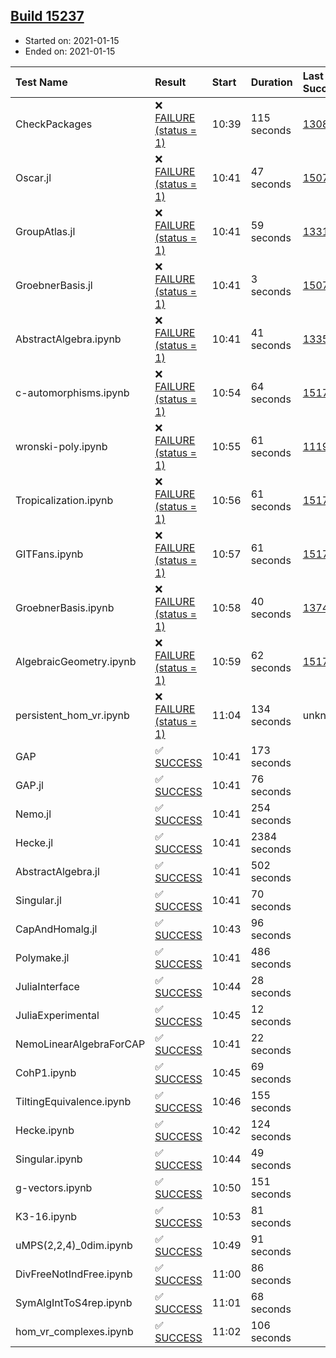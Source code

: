 ## [Build 15237](https://oscarci.mathematik.uni-kl.de/job/oscar/15237/)

* Started on: 2021-01-15
* Ended on: 2021-01-15

| Test Name    | Result | Start | Duration | Last Success | First Failure |
|:-------------|:-------|:------|:---------|:-------------|:--------------|
| CheckPackages | ❌ [FAILURE (status = 1)](https://oscarci.mathematik.uni-kl.de/job/oscar/15237/artifact/logs/build-15237/CheckPackages.log) | 10:39 | 115 seconds | [13085](https://oscarci.mathematik.uni-kl.de/job/oscar/13085/) | [13086](https://oscarci.mathematik.uni-kl.de/job/oscar/13086/) |
| Oscar.jl | ❌ [FAILURE (status = 1)](https://oscarci.mathematik.uni-kl.de/job/oscar/15237/artifact/logs/build-15237/Oscar.jl.log) | 10:41 | 47 seconds | [15079](https://oscarci.mathematik.uni-kl.de/job/oscar/15079/) | [15080](https://oscarci.mathematik.uni-kl.de/job/oscar/15080/) |
| GroupAtlas.jl | ❌ [FAILURE (status = 1)](https://oscarci.mathematik.uni-kl.de/job/oscar/15237/artifact/logs/build-15237/GroupAtlas.jl.log) | 10:41 | 59 seconds | [13311](https://oscarci.mathematik.uni-kl.de/job/oscar/13311/) | [13312](https://oscarci.mathematik.uni-kl.de/job/oscar/13312/) |
| GroebnerBasis.jl | ❌ [FAILURE (status = 1)](https://oscarci.mathematik.uni-kl.de/job/oscar/15237/artifact/logs/build-15237/GroebnerBasis.jl.log) | 10:41 | 3 seconds | [15079](https://oscarci.mathematik.uni-kl.de/job/oscar/15079/) | [15080](https://oscarci.mathematik.uni-kl.de/job/oscar/15080/) |
| AbstractAlgebra.ipynb | ❌ [FAILURE (status = 1)](https://oscarci.mathematik.uni-kl.de/job/oscar/15237/artifact/logs/build-15237/AbstractAlgebra.ipynb.log) | 10:41 | 41 seconds | [13355](https://oscarci.mathematik.uni-kl.de/job/oscar/13355/) | [13356](https://oscarci.mathematik.uni-kl.de/job/oscar/13356/) |
| c-automorphisms.ipynb | ❌ [FAILURE (status = 1)](https://oscarci.mathematik.uni-kl.de/job/oscar/15237/artifact/logs/build-15237/c-automorphisms.ipynb.log) | 10:54 | 64 seconds | [15177](https://oscarci.mathematik.uni-kl.de/job/oscar/15177/) | [15180](https://oscarci.mathematik.uni-kl.de/job/oscar/15180/) |
| wronski-poly.ipynb | ❌ [FAILURE (status = 1)](https://oscarci.mathematik.uni-kl.de/job/oscar/15237/artifact/logs/build-15237/wronski-poly.ipynb.log) | 10:55 | 61 seconds | [11192](https://oscarci.mathematik.uni-kl.de/job/oscar/11192/) | [11193](https://oscarci.mathematik.uni-kl.de/job/oscar/11193/) |
| Tropicalization.ipynb | ❌ [FAILURE (status = 1)](https://oscarci.mathematik.uni-kl.de/job/oscar/15237/artifact/logs/build-15237/Tropicalization.ipynb.log) | 10:56 | 61 seconds | [15176](https://oscarci.mathematik.uni-kl.de/job/oscar/15176/) | [15177](https://oscarci.mathematik.uni-kl.de/job/oscar/15177/) |
| GITFans.ipynb | ❌ [FAILURE (status = 1)](https://oscarci.mathematik.uni-kl.de/job/oscar/15237/artifact/logs/build-15237/GITFans.ipynb.log) | 10:57 | 61 seconds | [15177](https://oscarci.mathematik.uni-kl.de/job/oscar/15177/) | [15180](https://oscarci.mathematik.uni-kl.de/job/oscar/15180/) |
| GroebnerBasis.ipynb | ❌ [FAILURE (status = 1)](https://oscarci.mathematik.uni-kl.de/job/oscar/15237/artifact/logs/build-15237/GroebnerBasis.ipynb.log) | 10:58 | 40 seconds | [13748](https://oscarci.mathematik.uni-kl.de/job/oscar/13748/) | [13749](https://oscarci.mathematik.uni-kl.de/job/oscar/13749/) |
| AlgebraicGeometry.ipynb | ❌ [FAILURE (status = 1)](https://oscarci.mathematik.uni-kl.de/job/oscar/15237/artifact/logs/build-15237/AlgebraicGeometry.ipynb.log) | 10:59 | 62 seconds | [15177](https://oscarci.mathematik.uni-kl.de/job/oscar/15177/) | [15180](https://oscarci.mathematik.uni-kl.de/job/oscar/15180/) |
| persistent_hom_vr.ipynb | ❌ [FAILURE (status = 1)](https://oscarci.mathematik.uni-kl.de/job/oscar/15237/artifact/logs/build-15237/persistent_hom_vr.ipynb.log) | 11:04 | 134 seconds | unknown | unknown |
| GAP | ✅ [SUCCESS](https://oscarci.mathematik.uni-kl.de/job/oscar/15237/artifact/logs/build-15237/GAP.log) | 10:41 | 173 seconds |  |  |
| GAP.jl | ✅ [SUCCESS](https://oscarci.mathematik.uni-kl.de/job/oscar/15237/artifact/logs/build-15237/GAP.jl.log) | 10:41 | 76 seconds |  |  |
| Nemo.jl | ✅ [SUCCESS](https://oscarci.mathematik.uni-kl.de/job/oscar/15237/artifact/logs/build-15237/Nemo.jl.log) | 10:41 | 254 seconds |  |  |
| Hecke.jl | ✅ [SUCCESS](https://oscarci.mathematik.uni-kl.de/job/oscar/15237/artifact/logs/build-15237/Hecke.jl.log) | 10:41 | 2384 seconds |  |  |
| AbstractAlgebra.jl | ✅ [SUCCESS](https://oscarci.mathematik.uni-kl.de/job/oscar/15237/artifact/logs/build-15237/AbstractAlgebra.jl.log) | 10:41 | 502 seconds |  |  |
| Singular.jl | ✅ [SUCCESS](https://oscarci.mathematik.uni-kl.de/job/oscar/15237/artifact/logs/build-15237/Singular.jl.log) | 10:41 | 70 seconds |  |  |
| CapAndHomalg.jl | ✅ [SUCCESS](https://oscarci.mathematik.uni-kl.de/job/oscar/15237/artifact/logs/build-15237/CapAndHomalg.jl.log) | 10:43 | 96 seconds |  |  |
| Polymake.jl | ✅ [SUCCESS](https://oscarci.mathematik.uni-kl.de/job/oscar/15237/artifact/logs/build-15237/Polymake.jl.log) | 10:41 | 486 seconds |  |  |
| JuliaInterface | ✅ [SUCCESS](https://oscarci.mathematik.uni-kl.de/job/oscar/15237/artifact/logs/build-15237/JuliaInterface.log) | 10:44 | 28 seconds |  |  |
| JuliaExperimental | ✅ [SUCCESS](https://oscarci.mathematik.uni-kl.de/job/oscar/15237/artifact/logs/build-15237/JuliaExperimental.log) | 10:45 | 12 seconds |  |  |
| NemoLinearAlgebraForCAP | ✅ [SUCCESS](https://oscarci.mathematik.uni-kl.de/job/oscar/15237/artifact/logs/build-15237/NemoLinearAlgebraForCAP.log) | 10:41 | 22 seconds |  |  |
| CohP1.ipynb | ✅ [SUCCESS](https://oscarci.mathematik.uni-kl.de/job/oscar/15237/artifact/logs/build-15237/CohP1.ipynb.log) | 10:45 | 69 seconds |  |  |
| TiltingEquivalence.ipynb | ✅ [SUCCESS](https://oscarci.mathematik.uni-kl.de/job/oscar/15237/artifact/logs/build-15237/TiltingEquivalence.ipynb.log) | 10:46 | 155 seconds |  |  |
| Hecke.ipynb | ✅ [SUCCESS](https://oscarci.mathematik.uni-kl.de/job/oscar/15237/artifact/logs/build-15237/Hecke.ipynb.log) | 10:42 | 124 seconds |  |  |
| Singular.ipynb | ✅ [SUCCESS](https://oscarci.mathematik.uni-kl.de/job/oscar/15237/artifact/logs/build-15237/Singular.ipynb.log) | 10:44 | 49 seconds |  |  |
| g-vectors.ipynb | ✅ [SUCCESS](https://oscarci.mathematik.uni-kl.de/job/oscar/15237/artifact/logs/build-15237/g-vectors.ipynb.log) | 10:50 | 151 seconds |  |  |
| K3-16.ipynb | ✅ [SUCCESS](https://oscarci.mathematik.uni-kl.de/job/oscar/15237/artifact/logs/build-15237/K3-16.ipynb.log) | 10:53 | 81 seconds |  |  |
| uMPS(2,2,4)_0dim.ipynb | ✅ [SUCCESS](https://oscarci.mathematik.uni-kl.de/job/oscar/15237/artifact/logs/build-15237/uMPS-2-2-4-_0dim.ipynb.log) | 10:49 | 91 seconds |  |  |
| DivFreeNotIndFree.ipynb | ✅ [SUCCESS](https://oscarci.mathematik.uni-kl.de/job/oscar/15237/artifact/logs/build-15237/DivFreeNotIndFree.ipynb.log) | 11:00 | 86 seconds |  |  |
| SymAlgIntToS4rep.ipynb | ✅ [SUCCESS](https://oscarci.mathematik.uni-kl.de/job/oscar/15237/artifact/logs/build-15237/SymAlgIntToS4rep.ipynb.log) | 11:01 | 68 seconds |  |  |
| hom_vr_complexes.ipynb | ✅ [SUCCESS](https://oscarci.mathematik.uni-kl.de/job/oscar/15237/artifact/logs/build-15237/hom_vr_complexes.ipynb.log) | 11:02 | 106 seconds |  |  |
